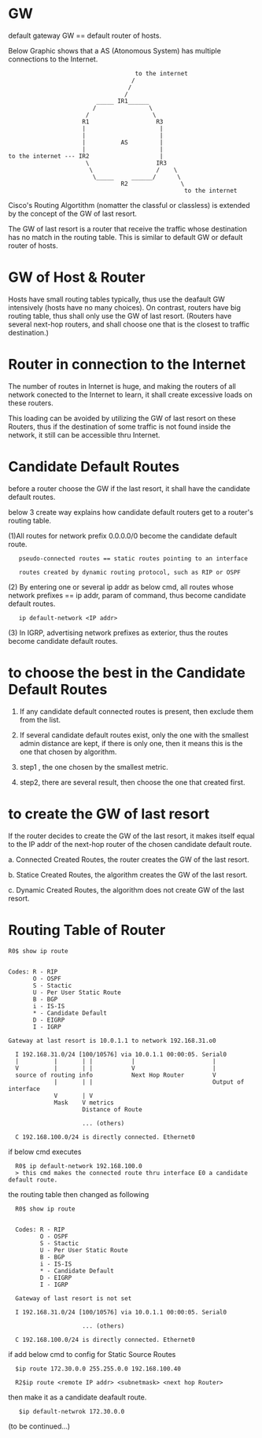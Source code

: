# GW
default gateway GW == default router of hosts.

Below Graphic shows that a AS (Atonomous System) has multiple connections to the Internet.


                                        to the internet
                                       /
                                      /
                                     /
                             _____ IR1______     
                            /               \
                          /                  \    
                         R1                   R3
                         |                     |
                         |                     |
                         |          AS         |
                         |                     |
    to the internet --- IR2                    |
                          \                   IR3
                           \                  /    \
                            \_____     ______/      \
                                    R2               \ 
                                                      to the internet


Cisco's Routing Algortithm (nomatter the classful or classless) is extended by the concept of the GW of last resort.

The GW of last resort is a router that receive the traffic whose destination has no match in the routing table. This is similar to default GW or default router of hosts.

# GW of Host & Router

Hosts have small routing tables typically, thus use the deafault GW intensively (hosts have no many choices). On contrast, routers have big routing table, thus shall only use the GW of last resort. (Routers have several next-hop routers, and shall choose one that is the closest to traffic destination.)

# Router in connection to the Internet

The number of routes in Internet is huge, and making the routers of all network conected to the Internet to learn, it shall create excessive loads on these routers.

This loading can be avoided by utilizing the GW of last resort on these Routers, thus if the destination of some traffic is not found inside the network, it still can be accessible thru Internet.

# Candidate Default Routes

before a router choose the GW if the last resort, it shall have the candidate default routes.

below 3 create way explains how candidate default routers get to a router's routing table.

(1)All routes for network prefix 0.0.0.0/0 become the candidate default route.

       pseudo-connected routes == static routes pointing to an interface
       
       routes created by dynamic routing protocol, such as RIP or OSPF

(2) By entering one or several ip addr as below cmd, all routes whose network prefixes == ip addr, param of command, thus become candidate default routes.

       ip default-network <IP addr>

(3) In IGRP, advertising network prefixes as exterior, thus the routes become candidate default routes.

# to choose the best in the Candidate Default Routes

1. If any candidate default connected routes is present, then exclude them from the list.

2. If several candidate default routes exist, only the one with the smallest admin distance are kept, if there is only one, then it means this is the one that chosen by algorithm.

3. step1 , the one chosen by the smallest metric.

4. step2, there are several result, then choose the one that created first.

# to create the GW of last resort

If the router decides to create the GW of the last resort, it makes itself equal to the IP addr of the next-hop router of the chosen candidate default route.

a. Connected Created Routes, the router creates the GW of the last resort.

b. Statice Created Routes, the algorithm creates the GW of the last resort.

c. Dynamic Created Routes, the algorithm does not create GW of the last resort.

# Routing Table of Router

    R0$ show ip route


    Codes: R - RIP
           O - OSPF
           S - Stactic
           U - Per User Static Route
           B - BGP
           i - IS-IS
           * - Candidate Default
           D - EIGRP
           I - IGRP
       
    Gateway at last resort is 10.0.1.1 to network 192.168.31.o0
       
      I 192.168.31.0/24 [100/10576] via 10.0.1.1 00:00:05. Serial0
      |          |       | |           |                      |
      V          |       | |           V                      |
      source of routing info           Next Hop Router        V
                 |       | |                                  Output of interface
                 V       | V
                 Mask    V metrics
                         Distance of Route
                         
                         ... (others)
                         
      C 192.168.100.0/24 is directly connected. Ethernet0
         
if below cmd executes
  
      R0$ ip default-network 192.168.100.0
      > this cmd makes the connected route thru interface E0 a candidate default route.
      
the routing table then changed as following
                  
      R0$ show ip route


      Codes: R - RIP
             O - OSPF
             S - Stactic
             U - Per User Static Route
             B - BGP
             i - IS-IS
             * - Candidate Default
             D - EIGRP
             I - IGRP
       
      Gateway of last resort is not set
      
      I 192.168.31.0/24 [100/10576] via 10.0.1.1 00:00:05. Serial0
                         
                         ... (others)
                         
      C 192.168.100.0/24 is directly connected. Ethernet0

if add below cmd to config for Static Source Routes

      $ip route 172.30.0.0 255.255.0.0 192.168.100.40

      R2$ip route <remote IP addr> <subnetmask> <next hop Router>
      
then make it as a candidate deafault route.

       $ip default-netwrok 172.30.0.0

(to be continued...)
